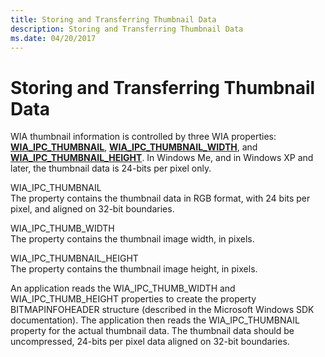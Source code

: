 ```yaml
---
title: Storing and Transferring Thumbnail Data
description: Storing and Transferring Thumbnail Data
ms.date: 04/20/2017
---
```


# Storing and Transferring Thumbnail Data





WIA thumbnail information is controlled by three WIA properties: [**WIA\_IPC\_THUMBNAIL**](./wia-ipc-thumbnail.md), [**WIA\_IPC\_THUMBNAIL\_WIDTH**](./wia-ipc-thumbnail-width.md), and [**WIA\_IPC\_THUMBNAIL\_HEIGHT**](./wia-ipc-thumbnail-height.md). In Windows Me, and in Windows XP and later, the thumbnail data is 24-bits per pixel only.

<a href="" id="wia-ipc-thumbnail"></a>WIA\_IPC\_THUMBNAIL  
The property contains the thumbnail data in RGB format, with 24 bits per pixel, and aligned on 32-bit boundaries.

<a href="" id="wia-ipc-thumb-width"></a>WIA\_IPC\_THUMB\_WIDTH  
The property contains the thumbnail image width, in pixels.

<a href="" id="wia-ipc-thumbnail-height"></a>WIA\_IPC\_THUMBNAIL\_HEIGHT  
The property contains the thumbnail image height, in pixels.

An application reads the WIA\_IPC\_THUMB\_WIDTH and WIA\_IPC\_THUMB\_HEIGHT properties to create the property BITMAPINFOHEADER structure (described in the Microsoft Windows SDK documentation). The application then reads the WIA\_IPC\_THUMBNAIL property for the actual thumbnail data. The thumbnail data should be uncompressed, 24-bits per pixel data aligned on 32-bit boundaries.

 

